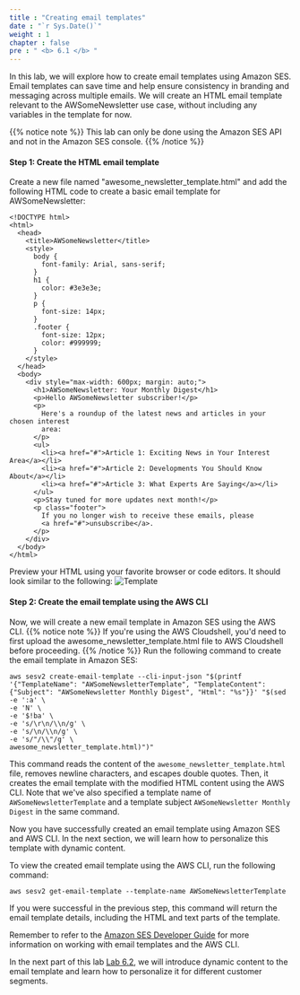```yaml
---
title : "Creating email templates"
date : "`r Sys.Date()`"
weight : 1
chapter : false
pre : " <b> 6.1 </b> "
---
```


In this lab, we will explore how to create email templates using Amazon SES. Email templates can save time and help ensure consistency in branding and messaging across multiple emails. We will create an HTML email template relevant to the AWSomeNewsletter use case, without including any variables in the template for now.

{{% notice note %}}
This lab can only be done using the Amazon SES API and not in the Amazon SES console.
{{% /notice %}}

#### Step 1: Create the HTML email template
Create a new file named "awesome_newsletter_template.html" and add the following HTML code to create a basic email template for AWSomeNewsletter:
```
<!DOCTYPE html>
<html>
  <head>
    <title>AWSomeNewsletter</title>
    <style>
      body {
        font-family: Arial, sans-serif;
      }
      h1 {
        color: #3e3e3e;
      }
      p {
        font-size: 14px;
      }
      .footer {
        font-size: 12px;
        color: #999999;
      }
    </style>
  </head>
  <body>
    <div style="max-width: 600px; margin: auto;">
      <h1>AWSomeNewsletter: Your Monthly Digest</h1>
      <p>Hello AWSomeNewsletter subscriber!</p>
      <p>
        Here's a roundup of the latest news and articles in your chosen interest
        area:
      </p>
      <ul>
        <li><a href="#">Article 1: Exciting News in Your Interest Area</a></li>
        <li><a href="#">Article 2: Developments You Should Know About</a></li>
        <li><a href="#">Article 3: What Experts Are Saying</a></li>
      </ul>
      <p>Stay tuned for more updates next month!</p>
      <p class="footer">
        If you no longer wish to receive these emails, please
        <a href="#">unsubscribe</a>.
      </p>
    </div>
  </body>
</html>
```
Preview your HTML using your favorite browser or code editors. It should look similar to the following:
![Template](/hugo-ses/images/6/1/0001.png?featherlight=false&width=50pc)

#### Step 2: Create the email template using the AWS CLI
Now, we will create a new email template in Amazon SES using the AWS CLI.
{{% notice note %}}
If you're using the AWS Cloudshell, you'd need to first upload the awesome_newsletter_template.html file to AWS Cloudshell before proceeding.
{{% /notice %}}
Run the following command to create the email template in Amazon SES:
```
aws sesv2 create-email-template --cli-input-json "$(printf '{"TemplateName": "AWSomeNewsletterTemplate", "TemplateContent": {"Subject": "AWSomeNewsletter Monthly Digest", "Html": "%s"}}' "$(sed -e ':a' \
-e 'N' \
-e '$!ba' \
-e 's/\r\n/\\n/g' \
-e 's/\n/\\n/g' \
-e 's/"/\\"/g' \
awesome_newsletter_template.html)")"
```
This command reads the content of the `awesome_newsletter_template.html` file, removes newline characters, and escapes double quotes. Then, it creates the email template with the modified HTML content using the AWS CLI. Note that we've also specified a template name of `AWSomeNewsletterTemplate` and a template subject `AWSomeNewsletter Monthly Digest` in the same command.

Now you have successfully created an email template using Amazon SES and AWS CLI. In the next section, we will learn how to personalize this template with dynamic content.

To view the created email template using the AWS CLI, run the following command:
```
aws sesv2 get-email-template --template-name AWSomeNewsletterTemplate
```

If you were successful in the previous step, this command will return the email template details, including the HTML and text parts of the template.

Remember to refer to the [Amazon SES Developer Guide](https://docs.aws.amazon.com/ses/latest/DeveloperGuide/send-personalized-email-api.html) for more information on working with email templates and the AWS CLI.

In the next part of this lab [Lab 6.2](../6.2-personalizing), we will introduce dynamic content to the email template and learn how to personalize it for different customer segments.
